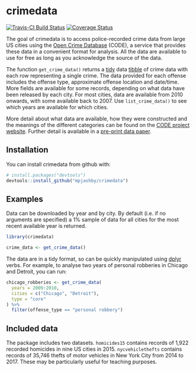 # crimedata

[![Travis-CI Build Status](https://travis-ci.org/mpjashby/crimedata.svg?branch=master)](https://travis-ci.org/mpjashby/crimedata) [![Coverage Status](https://img.shields.io/codecov/c/github/mpjashby/crimedata/master.svg)](https://codecov.io/github/mpjashby/crimedata?branch=master)

The goal of crimedata is to access police-recorded crime data from large US 
cities using the [Open Crime Database](https://osf.io/zyaqn/) (CODE), a service 
that provides these data in a convenient format for analysis. All the data are 
available to use for free as long as you acknowledge the source of the data.

The function `get_crime_data()` returns a [tidy](https://CRAN.R-project.org/package=tidyr) 
data [tibble](https://CRAN.R-project.org/package=tibble)
of crime data with each row representing a single crime. The data provided for
each offense includes the offense type, approximate offense location and 
date/time. More fields are available for some records, depending on what data
have been released by each city. For most cities, data are available from 2010
onwards, with some available back to 2007. Use `list_crime_data()` to see which
years are available for which cities.

More detail about what data are available, how they were constructed and the
meanings of the different categories can be found on the [CODE project 
website](https://osf.io/zyaqn/). Further detail is available in a [pre-print
data paper](https://doi.org/10.31235/osf.io/9y7qz).


## Installation

You can install crimedata from github with:

``` r
# install.packages("devtools")
devtools::install_github("mpjashby/crimedata")
```


## Examples

Data can be downloaded by year and by city. By default (i.e. if no arguments are
specified) a 1% sample of data for all cities for the most recent available year 
is returned.

``` r
library(crimedata)

crime_data <- get_crime_data()
```

The data are in a tidy format, so can be quickly manipulated using 
[dplyr](https://CRAN.R-project.org/package=dplyr) verbs. For example, to analyse 
two years of personal robberies in Chicago and Detroit, you can run:

``` r
chicago_robberies <- get_crime_data(
  years = 2009:2010, 
  cities = c("Chicago", "Detroit"), 
  type = "core"
) %>% 
  filter(offense_type == "personal robbery")
```


## Included data

The package includes two datasets. `homicides15` contains records of 1,922 
recorded homicides in nine US cities in 2015. `nycvehiclethefts` contains 
records of 35,746 thefts of motor vehicles in New York City from 2014 to 2017.
These may be particularly useful for teaching purposes.
